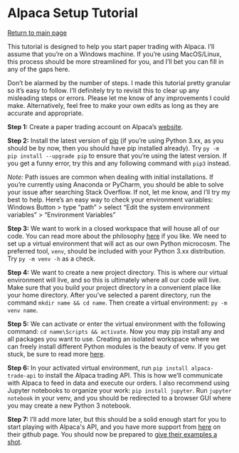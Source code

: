 # Alpaca Setup Tutorial

[Return to main page](index.md)

This tutorial is designed to help you start paper trading with Alpaca. I’ll assume that you’re on a Windows machine. If you’re using MacOS/Linux, this process should be more streamlined for you, and I’ll bet you can fill in any of the gaps here.

Don’t be alarmed by the number of steps. I made this tutorial pretty granular so it’s easy to follow. I’ll definitely try to revisit this to clear up any misleading steps or errors. Please let me know of any improvements I could make. Alternatively, feel free to make your own edits as long as they are accurate and appropriate.

**Step 1:** Create a paper trading account on Alpaca’s [website](https://app.alpaca.markets/signup).

**Step 2:** Install the latest version of [pip](https://pip.pypa.io/en/stable/installing/) (if you’re using Python 3.xx, as you should be by now, then you should have pip installed already). Try `py -m pip install --upgrade pip` to ensure that you’re using the latest version. If you get a funny error, try this and any following command with `pip3` instead.

*Note:* Path issues are common when dealing with initial installations. If you’re currently using Anaconda or PyCharm, you should be able to solve your issue after searching Stack Overflow. If not, let me know, and I’ll try my best to help. Here’s an easy way to check your environment variables: Windows Button > type “path” > select “Edit the system environment variables” > “Environment Variables” 

**Step 3:** We want to work in a closed workspace that will house all of our code. You can read more about the philosophy [here](https://docs.python.org/3/library/venv.html) if you like. We need to set up a virtual environment that will act as our own Python microcosm. The preferred tool, `venv`, should be included with your Python 3.xx distribution. Try `py -m venv -h` as a check.

**Step 4:** We want to create a new project directory. This is where our virtual environment will live, and so this is ultimately where all our code will live. Make sure that you build your project directory in a convenient place like your home directory. After you’ve selected a parent directory, run the command `mkdir name && cd name`. Then create a virtual environment: `py -m venv name`.

**Step 5:** We can activate or enter the virtual environment with the following command: `cd name\Scripts && activate`. Now you may pip install any and all packages you want to use. Creating an isolated workspace where we can freely install different Python modules is the beauty of venv. If you get stuck, be sure to read more [here](https://packaging.python.org/guides/installing-using-pip-and-virtual-environments/).

**Step 6:** In your activated virtual environment, run `pip install alpaca-trade-api` to install the Alpaca trading API. This is how we’ll communicate with Alpaca to feed in data and execute our orders. I also recommend using Jupyter notebooks to organize your work: `pip install jupyter`. Run `jupyter notebook` in your venv, and you should be redirected to a browser GUI where you may create a new Python 3 notebook.

**Step 7:** I’ll add more later, but this should be a solid enough start for you to start playing with Alpaca's API, and you have more support from [here](https://github.com/alpacahq/alpaca-trade-api-python) on their github page. You should now be prepared to [give their examples a shot](https://github.com/alpacahq/alpaca-trade-api-python/tree/master/examples).